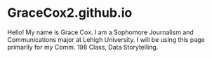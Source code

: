 # GraceCox2.github.io
Hello! My name is Grace Cox. I am a Sophomore Journalism and Communications major at Lehigh University. I will be using this page primarily for my Comm. 198 Class, Data Storytelling. 
